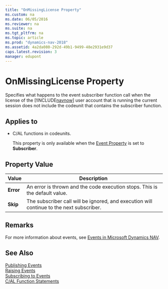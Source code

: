 ```yaml
---
title: "OnMissingLicense Property"
ms.custom: na
ms.date: 06/05/2016
ms.reviewer: na
ms.suite: na
ms.tgt_pltfrm: na
ms.topic: article
ms.prod: "dynamics-nav-2018"
ms.assetid: 4a2da080-292d-49b1-9499-48e2931e9d37
caps.latest.revision: 3
manager: edupont
---
```

# OnMissingLicense Property
Specifies what happens to the event subscriber function call when the license of the [!INCLUDE[navnow](includes/navnow_md.md)] user account that is running the current session does not include the codeunit that contains the subscriber function.  
  
## Applies to  
  
-   C/AL functions in codeunits.  
  
     This property is only available when the [Event Property](Event-Property.md) is set to **Subscriber**.  
  
## Property Value  
  
|Value|Description|  
|-----------|-----------------|  
|**Error**|An error is thrown and the code execution stops. This is the default value.|  
|**Skip**|The subscriber call will be ignored, and execution will continue to the next subscriber.|  
  
## Remarks  
 For more information about events, see [Events in Microsoft Dynamics NAV](Events-in-Microsoft-Dynamics-NAV.md).  
  
## See Also  
 [Publishing Events](Publishing-Events.md)   
 [Raising Events](Raising-Events.md)   
 [Subscribing to Events](Subscribing-to-Events.md)   
 [C/AL Function Statements](C-AL-Function-Statements.md)
